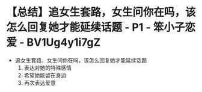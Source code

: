 # 【总结】追女生套路，女生问你在吗，该怎么回复她才能延续话题 - P1 - 笨小子恋爱 - BV1Ug4y1i7gZ

-   追女生套路，女生问你在吗，该怎么回复她才能延续话题
    1.  表达对她的特殊感情
    2.  希望她能留在身边
    3.  再次表达爱意